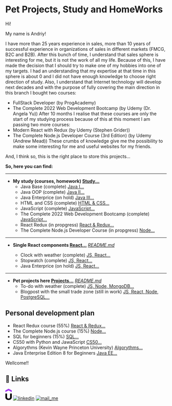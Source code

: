 
# Pet Projects, Study and HomeWorks

Hi!

My name is Andriy!

I have more than 25 years experience in sales, more than 10 years of successful experience in organizations of sales in different markets (FMCG, B2C and B2B).
After this bunch of time, I understand that sales sphere is interesting for me, but it is not the work of all my life. Because of this, I have made the decision that I should try to make one of my hobbies into one of my targets. I had an understanding that my expertise at that time in this sphere is about 0 and I did not have enough knowledge to choose right direction of study. 
Also, I understand that Internet technology will develop next decades and with the purpose of fully covering the main direction in this branch I bought two courses:
- FullStack Developer (by ProgAcademy) 
- The Complete 2022 Web Development Bootcamp (by Udemy (Dr. Angela Yu))
After 10 months I realise that these courses are only the start of my studying process because of this at this moment I am passing two more courses:
- Modern React with Redux (by Udemy (Stephen Grider))
- The Complete Node.js Developer Course (3rd Edition) (by Udemy (Andrew Mead))
These crumbs of knowledge give me the possibility to make some interesting for me and useful websites for my friends.

And, I think so, this is the right place to store this projects...

**So, here you can find:**
<hr>

- **My study (courses, homework) [Study...](https://github.com/MekhAnd/Practice/tree/main/Study)**
    - Java Base (complete) [Java I...](https://github.com/MekhAnd/Practice/tree/main/Study/ProgAcademy_Java/Part%20I%20Java%20Start)
    - Java OOP (complete) [Java II...](https://github.com/MekhAnd/Practice/tree/main/Study/ProgAcademy_Java/Part%20II%20Java%20OOP)
    - Java Enterprice (on hold) [Java III...](https://github.com/MekhAnd/Practice/tree/main/Study/ProgAcademy_Java/Part%20III%20Java%20PRO)
    - HTML and CSS (complete) [HTML & CSS...](https://github.com/MekhAnd/Practice/tree/main/Study/ProgAcademy_HTML%2C%20CSS)
    - JavaScript (complete) [JavaScript...](https://github.com/MekhAnd/Practice/tree/main/Study/ProgAcademy_JavaScript)
    - The Complete 2022 Web Development Bootcamp (complete) [JavaScript...](https://github.com/MekhAnd/Practice/tree/main/Study/UDEMY_FullStack_London%20App%20Brewery)
    - React Redux (in propgress) [React & Redux...](https://github.com/MekhAnd/Practice/tree/main/Study/UDEMY_React%20Redux_Stephen%20Grider)
    - The Complete Node.js Developer Course (in propgress) [Node...](https://github.com/MekhAnd/Practice/tree/main/Study/UDEMY_Node_Andrew%20Mead)
<hr>
    
- **Single React components [React...](https://github.com/MekhAnd/Practice/tree/main/React%20components)** 
_[README.md](React%20components/README.md)_

    - Clock with weather (complete) [JS, React...](https://github.com/MekhAnd/Practice/tree/main/React%20components/clock-with-weather)
    - Stopwatch (complete) [JS, React...](https://github.com/MekhAnd/Practice/tree/main/React%20components/stopwatch)
    - Java Enterprice (on hold)  [JS, React...](https://github.com/MekhAnd/Practice/tree/main/React%20components/timer)</br>
<hr>

- **Pet projects here [Projects...](https://github.com/MekhAnd/Practice/tree/main/Websites)** _[README.md](Websites/README.md)_
    - To-do with weather (complete) [JS, Node, MongoDB...](https://github.com/MekhAnd/Practice/tree/main/Websites/ToDo)
    - Blogpost with the small trade zone  (still in work) [JS, React, Node, PostgreSQL...](https://github.com/MekhAnd/Practice/tree/main/Websites/Blogpost)


## Personal development plan
 - React Redux course (55%) [React & Redux...](https://github.com/MekhAnd/Practice/tree/main/Study/UDEMY_React%20Redux_Stephen%20Grider)
 - The Complete Node.js course (15%) [Node...](https://github.com/MekhAnd/Practice/tree/main/Study/UDEMY_Node_Andrew%20Mead)
 - SQL for beginners (15%) [SQL...](https://www.udemy.com/course/sql-oracle-certification/learn/lecture/16661338?start=0#overview)
 - CS50 with Python and JawaScript [CS50...](https://courses.prometheus.org.ua/courses/course-v1:Prometheus+CS50+2021_T1/about)
 - Algorythms (Kevin Wayne Princeton University) [Algorythms...](https://www.coursera.org/learn/algorithms-part1)
 - Java Enterprise Edition 8 for Beginners [Java EE...](https://www.udemy.com/course/java-enterprise-edition-8/) 



Wellcome!!

## 🔗 Links

<a href="https://github.com/MekhAnd/Practice/tree/main/React%20components/clock-with-weather" ><img src="./Stuff/img/pngwing.com(3).png" width="20" height="35" /></a>
[![linkedin](https://cdn-icons-png.flaticon.com/32/665/665212.png)](https://www.linkedin.com/in/andrey-mekhanich/)
[![mail_me](https://cdn-icons-png.flaticon.com/32/665/665210.png)](mailto:andrii.mekhanich@gmail.com?subject=[GitHub]%20Importantly)
